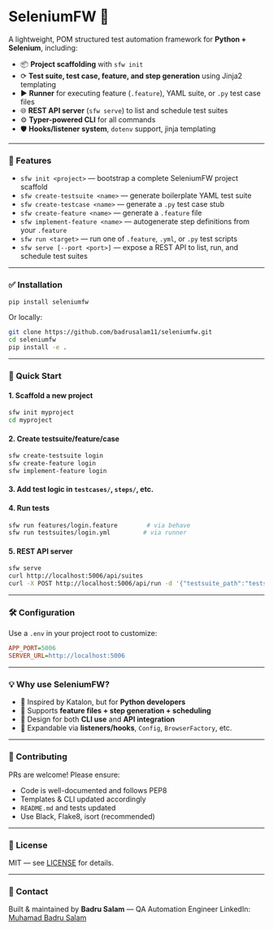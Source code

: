 # SeleniumFW 🚀

A lightweight, POM structured test automation framework for **Python + Selenium**, including:

* 📦 **Project scaffolding** with `sfw init`
* ⟳ **Test suite, test case, feature, and step generation** using Jinja2 templating
* ▶️ **Runner** for executing feature (`.feature`), YAML suite, or `.py` test case files
* 🌐 **REST API server** (`sfw serve`) to list and schedule test suites
* ⚙️ **Typer-powered CLI** for all commands
* 🛡️ **Hooks/listener system**, `dotenv` support, jinja templating

---

### 🔧 Features

* `sfw init <project>` — bootstrap a complete SeleniumFW project scaffold
* `sfw create-testsuite <name>` — generate boilerplate YAML test suite
* `sfw create-testcase <name>` — generate a `.py` test case stub
* `sfw create-feature <name>` — generate a `.feature` file
* `sfw implement-feature <name>` — autogenerate step definitions from your `.feature`
* `sfw run <target>` — run one of `.feature`, `.yml`, or `.py` test scripts
* `sfw serve [--port <port>]` — expose a REST API to list, run, and schedule test suites

---

### ✅ Installation

```bash
pip install seleniumfw
```

Or locally:

```bash
git clone https://github.com/badrusalam11/seleniumfw.git
cd seleniumfw
pip install -e .
```

---

### 🚀 Quick Start

#### 1. Scaffold a new project

```bash
sfw init myproject
cd myproject
```

#### 2. Create testsuite/feature/case

```bash
sfw create-testsuite login
sfw create-feature login
sfw implement-feature login
```

#### 3. Add test logic in `testcases/`, `steps/`, etc.

#### 4. Run tests

```bash
sfw run features/login.feature        # via behave
sfw run testsuites/login.yml         # via runner
```

#### 5. REST API server

```bash
sfw serve
curl http://localhost:5006/api/suites
curl -X POST http://localhost:5006/api/run -d '{"testsuite_path":"testsuites/login.yml","phone_number":""}'
```

---

### 🛠️ Configuration

Use a `.env` in your project root to customize:

```ini
APP_PORT=5006
SERVER_URL=http://localhost:5006
```

---

### 💡 Why use SeleniumFW?

* 🧠 Inspired by Katalon, but for **Python developers**
* 🌟 Supports **feature files + step generation + scheduling**
* 🚀 Design for both **CLI use** and **API integration**
* 🧹 Expandable via **listeners/hooks**, `Config`, `BrowserFactory`, etc.

---

### 🤝 Contributing

PRs are welcome! Please ensure:

* Code is well-documented and follows PEP8
* Templates & CLI updated accordingly
* `README.md` and tests updated
* Use Black, Flake8, isort (recommended)

---

### 📜 License

MIT — see [LICENSE](./LICENSE) for details.

---

### 📨 Contact

Built & maintained by **Badru Salam** — QA Automation Engineer
LinkedIn: [Muhamad Badru Salam](https://id.linkedin.com/in/muhamad-badru-salam-3bab2531b)
